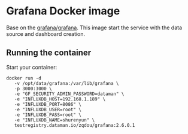 # Grafana Docker image

Base on the [grafana/grafana](https://github.com/grafana/grafana-docker).
This image start the service with the data source and dashboard creation.

## Running the container

Start your container:

```
docker run -d
   -v /opt/data/grafana:/var/lib/grafana \
   -p 3000:3000 \
   -e "GF_SECURITY_ADMIN_PASSWORD=dataman" \
   -e "INFLUXDB_HOST=192.168.1.189" \
   -e "INFLUXDB_PORT=8086" \
   -e "INFLUXDB_USER=root" \
   -e "INFLUXDB_PASS=root" \
   -e "INFLUXDB_NAME=shurenyun" \
   testregistry.dataman.io/zqdou/grafana:2.6.0.1
```
